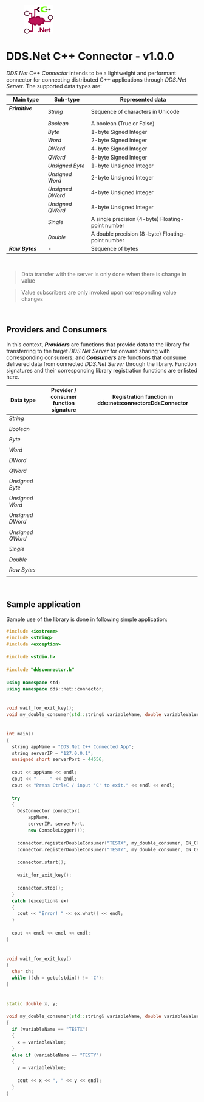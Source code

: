 &nbsp; &nbsp; &nbsp; &nbsp; &nbsp; &nbsp; <img src="./.assets/DDS.Net Connector Icon-CPP-BG-None.png" width="15%" />


# DDS.Net C++ Connector - v1.0.0

*DDS.Net C++ Connector* intends to be a lightweight and performant connector for connecting distributed C++ applications through *DDS.Net Server*. The supported data types are:

| Main type                                          | Sub-type          | Represented data                                    |
|----------------------------------------------------|-------------------|-----------------------------------------------------|
| ***Primitive*** &nbsp; &nbsp; &nbsp; &nbsp; &nbsp; | *String*          | Sequence of characters in Unicode                   |
|                                                    | *Boolean*         | A boolean (True or False)                           |
|                                                    | *Byte*            | 1-byte Signed Integer                               |
|                                                    | *Word*            | 2-byte Signed Integer                               |
|                                                    | *DWord*           | 4-byte Signed Integer                               |
|                                                    | *QWord*           | 8-byte Signed Integer                               |
|                                                    | *Unsigned Byte*   | 1-byte Unsigned Integer                             |
|                                                    | *Unsigned Word*   | 2-byte Unsigned Integer                             |
|                                                    | *Unsigned DWord*  | 4-byte Unsigned Integer                             |
|                                                    | *Unsigned QWord*  | 8-byte Unsigned Integer                             |
|                                                    | *Single*          | A single precision (4-byte) Floating-point number   |
|                                                    | *Double*          | A double precision (8-byte) Floating-point number   |
| ***Raw Bytes***                                    | -                 | Sequence of bytes                                   |

&nbsp;

> Data transfer with the server is only done when there is change in value

> Value subscribers are only invoked upon corresponding value changes

&nbsp;


## Providers and Consumers

In this context, ***Providers*** are functions that provide data to the library for transferring to the target *DDS.Net Server* for onward sharing with corresponding consumers; and ***Consumers*** are functions that consume delivered data from connected *DDS.Net Server* through the library. Function signatures and their corresponding library registration functions are enlisted here.

| Data type         | Provider / consumer function signature              | Registration function in dds::net::connector::DdsConnector     |
|-------------------|-----------------------------------------------------|----------------------------------------------------------------|
| *String*          | | |
|                   | | |
| *Boolean*         | | |
|                   | | |
| *Byte*            | | |
|                   | | |
| *Word*            | | |
|                   | | |
| *DWord*           | | |
|                   | | |
| *QWord*           | | |
|                   | | |
| *Unsigned Byte*   | | |
|                   | | |
| *Unsigned Word*   | | |
|                   | | |
| *Unsigned DWord*  | | |
|                   | | |
| *Unsigned QWord*  | | |
|                   | | |
| *Single*          | | |
|                   | | |
| *Double*          | | |
|                   | | |
| *Raw Bytes*       | | |
|                   | | |




&nbsp;

## Sample application

Sample use of the library is done in following simple application:

```cpp
#include <iostream>
#include <string>
#include <exception>

#include <stdio.h>

#include "ddsconnector.h"

using namespace std;
using namespace dds::net::connector;


void wait_for_exit_key();
void my_double_consumer(std::string& variableName, double variableValue);


int main()
{
  string appName = "DDS.Net C++ Connected App";
  string serverIP = "127.0.0.1";
  unsigned short serverPort = 44556;

  cout << appName << endl;
  cout << "-----" << endl;
  cout << "Press Ctrl+C / input 'C' to exit." << endl << endl;

  try
  {
    DdsConnector connector(
        appName,
        serverIP, serverPort,
        new ConsoleLogger());

    connector.registerDoubleConsumer("TESTX", my_double_consumer, ON_CHANGE);
    connector.registerDoubleConsumer("TESTY", my_double_consumer, ON_CHANGE);

    connector.start();

    wait_for_exit_key();

    connector.stop();
  }
  catch (exception& ex)
  {
    cout << "Error! " << ex.what() << endl;
  }

  cout << endl << endl << endl;
}


void wait_for_exit_key()
{
  char ch;
  while ((ch = getc(stdin)) != 'C');
}


static double x, y;

void my_double_consumer(std::string& variableName, double variableValue)
{
  if (variableName == "TESTX")
  {
    x = variableValue;
  }
  else if (variableName == "TESTY")
  {
    y = variableValue;

    cout << x << ", " << y << endl;
  }
}

```
